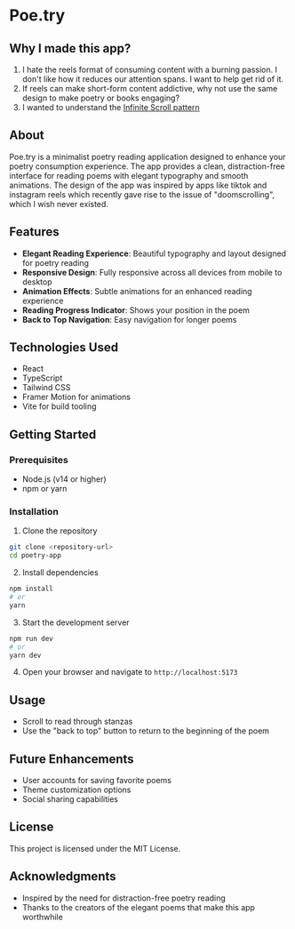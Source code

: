 # Poe.try

## Why I made this app?

1. I hate the reels format of consuming content with a burning passion. I don't like how it reduces our attention spans. I want to help get rid of it.
2. If reels can make short-form content addictive, why not use the same design to make poetry or books engaging?
3. I wanted to understand the [Infinite Scroll pattern](https://www.justinmind.com/blog/infinite-scroll-design-best-practices-and-examples/)

## About

Poe.try is a minimalist poetry reading application designed to enhance your poetry consumption experience. The app provides a clean, distraction-free interface for reading poems with elegant typography and smooth animations. The design of the app was inspired by apps like tiktok and instagram reels which recently gave rise to the issue of "doomscrolling", which I wish never existed.

## Features

- **Elegant Reading Experience**: Beautiful typography and layout designed for poetry reading
- **Responsive Design**: Fully responsive across all devices from mobile to desktop
- **Animation Effects**: Subtle animations for an enhanced reading experience
- **Reading Progress Indicator**: Shows your position in the poem
- **Back to Top Navigation**: Easy navigation for longer poems

## Technologies Used

- React
- TypeScript
- Tailwind CSS
- Framer Motion for animations
- Vite for build tooling

## Getting Started

### Prerequisites

- Node.js (v14 or higher)
- npm or yarn

### Installation

1. Clone the repository

```bash
git clone <repository-url>
cd poetry-app
```

2. Install dependencies

```bash
npm install
# or
yarn
```

3. Start the development server

```bash
npm run dev
# or
yarn dev
```

4. Open your browser and navigate to `http://localhost:5173`

## Usage

- Scroll to read through stanzas
- Use the "back to top" button to return to the beginning of the poem

## Future Enhancements

- User accounts for saving favorite poems
- Theme customization options
- Social sharing capabilities

## License

This project is licensed under the MIT License.

## Acknowledgments

- Inspired by the need for distraction-free poetry reading
- Thanks to the creators of the elegant poems that make this app worthwhile
